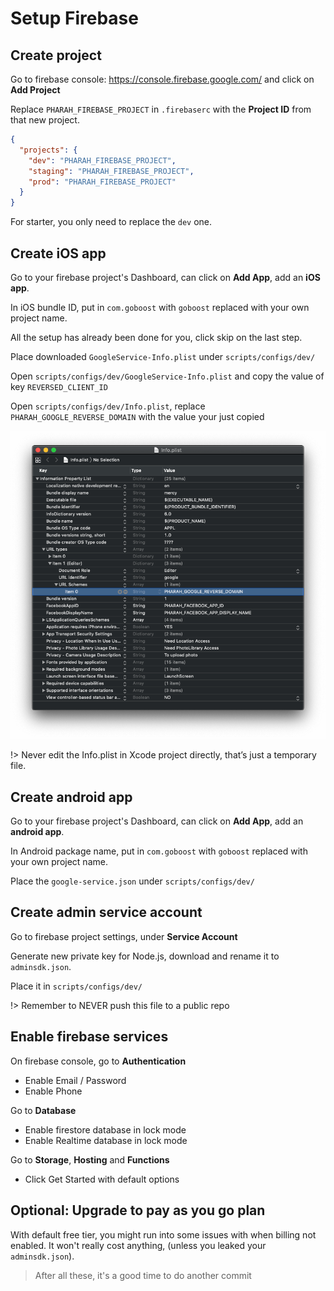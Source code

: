 # Setup Firebase

## Create project

Go to firebase console: https://console.firebase.google.com/ and click on **Add Project**

Replace `PHARAH_FIREBASE_PROJECT` in `.firebaserc` with the **Project ID** from that new project.

```json
{
  "projects": {
    "dev": "PHARAH_FIREBASE_PROJECT",
    "staging": "PHARAH_FIREBASE_PROJECT",
    "prod": "PHARAH_FIREBASE_PROJECT"
  }
}
```

For starter, you only need to replace the `dev` one.

## Create iOS app

Go to your firebase project's Dashboard, can click on **Add App**, add an **iOS app**.

In iOS bundle ID, put in `com.goboost` with `goboost` replaced with your own project name.

All the setup has already been done for you, click skip on the last step.

Place downloaded `GoogleService-Info.plist` under `scripts/configs/dev/`

Open `scripts/configs/dev/GoogleService-Info.plist` and copy the value of key `REVERSED_CLIENT_ID`

Open `scripts/configs/dev/Info.plist`, replace `PHARAH_GOOGLE_REVERSE_DOMAIN` with the value your just copied

![Edit Info Plist](_images/edit-google-client-id-in-infoplist.png)

!> Never edit the Info.plist in Xcode project directly, that’s just a temporary file.

## Create android app

Go to your firebase project's Dashboard, can click on **Add App**, add an **android app**.

In Android package name, put in `com.goboost` with `goboost` replaced with your own project name.

Place the `google-service.json` under `scripts/configs/dev/`

## Create admin service account

Go to firebase project settings, under **Service Account**

Generate new private key for Node.js, download and rename it to `adminsdk.json`.

Place it in `scripts/configs/dev/`

!> Remember to NEVER push this file to a public repo

## Enable firebase services

On firebase console, go to **Authentication**

- Enable Email / Password
- Enable Phone

Go to **Database**

- Enable firestore database in lock mode
- Enable Realtime database in lock mode

Go to **Storage**, **Hosting** and **Functions**

- Click Get Started with default options

## Optional: Upgrade to pay as you go plan

With default free tier, you might run into some issues with when billing not enabled.
It won't really cost anything, (unless you leaked your `adminsdk.json`).

> After all these, it's a good time to do another commit
